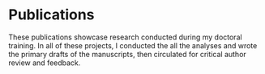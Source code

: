 # Publications
These publications showcase research conducted during my doctoral training. 
In all of these projects, I conducted the all the analyses and wrote the primary drafts of the manuscripts, then circulated for critical
author review and feedback.
